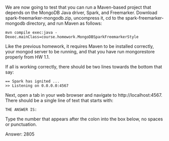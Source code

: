 We are now going to test that you can run a Maven-based project that depends on the MongoDB Java driver, Spark, and Freemarker. Download spark-freemarker-mongodb.zip, uncompress it, cd to the spark-freemarker-mongodb directory, and run Maven as follows:
```
mvn compile exec:java -Dexec.mainClass=course.homework.MongoDBSparkFreemarkerStyle
```
Like the previous homework, it requires Maven to be installed correctly, your mongod server to be running, and that you have run mongorestore properly from HW 1.1.

If all is working correctly, there should be two lines towards the bottom that say:
```
== Spark has ignited ...
>> Listening on 0.0.0.0:4567
```
Next, open a tab in your web browser and navigate to http://localhost:4567. There should be a single line of text that starts with:
```
THE ANSWER IS:
```
Type the number that appears after the colon into the box below, no spaces or punctuation.

Answer: 2805